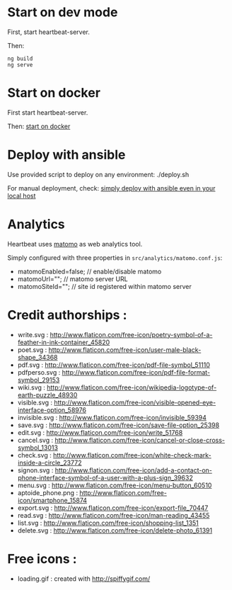 # Start on dev mode

First, start heartbeat-server.

Then:
```
ng build
ng serve
```

# Start on docker

First start heartbeat-server.

Then:
[start on docker](./docker/README.md)

# Deploy with ansible

Use provided script to deploy on any environment: ./deploy.sh

For manual deployment, check: [simply deploy with ansible even in your local host](./deployment/README.md)

# Analytics

Heartbeat uses [matomo](https://github.com/matomo-org/matomo) as web analytics tool.

Simply configured with three properties in `src/analytics/matomo.conf.js`:

* matomoEnabled=false; // enable/disable matomo
* matomoUrl=""; // matomo server URL
* matomoSiteId=""; // site id registered within matomo server

# Credit authorships :
 - write.svg : http://www.flaticon.com/free-icon/poetry-symbol-of-a-feather-in-ink-container_45820
 - poet.svg : http://www.flaticon.com/free-icon/user-male-black-shape_34368
 - pdf.svg : http://www.flaticon.com/free-icon/pdf-file-symbol_51110
 - pdfperso.svg : http://www.flaticon.com/free-icon/pdf-file-format-symbol_29153
 - wiki.svg : http://www.flaticon.com/free-icon/wikipedia-logotype-of-earth-puzzle_48930
 - visible.svg : http://www.flaticon.com/free-icon/visible-opened-eye-interface-option_58976
 - invisible.svg : http://www.flaticon.com/free-icon/invisible_59394
 - save.svg : http://www.flaticon.com/free-icon/save-file-option_25398
 - edit.svg : http://www.flaticon.com/free-icon/write_51768
 - cancel.svg : http://www.flaticon.com/free-icon/cancel-or-close-cross-symbol_13013
 - check.svg : http://www.flaticon.com/free-icon/white-check-mark-inside-a-circle_23772
 - signon.svg : http://www.flaticon.com/free-icon/add-a-contact-on-phone-interface-symbol-of-a-user-with-a-plus-sign_39632
 - menu.svg : http://www.flaticon.com/free-icon/menu-button_60510
 - aptoide_phone.png : http://www.flaticon.com/free-icon/smartphone_15874
 - export.svg : http://www.flaticon.com/free-icon/export-file_70447
 - read.svg : http://www.flaticon.com/free-icon/man-reading_43455
 - list.svg : http://www.flaticon.com/free-icon/shopping-list_1351
 - delete.svg : http://www.flaticon.com/free-icon/delete-photo_61391

# Free icons :
 - loading.gif : created with http://spiffygif.com/

